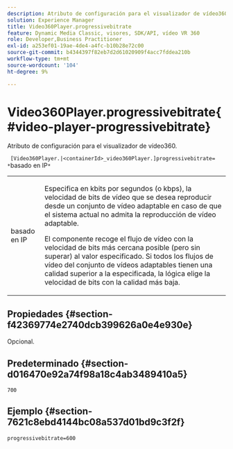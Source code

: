 ```yaml
---
description: Atributo de configuración para el visualizador de vídeo360.
solution: Experience Manager
title: Video360Player.progressivebitrate
feature: Dynamic Media Classic, visores, SDK/API, vídeo VR 360
role: Developer,Business Practitioner
exl-id: a253ef01-19ae-4de4-a4fc-b10b28e72c00
source-git-commit: b4344397f82eb7d2d61020909f4acc7fddea210b
workflow-type: tm+mt
source-wordcount: '104'
ht-degree: 9%

---
```


# Video360Player.progressivebitrate{#video-player-progressivebitrate}

Atributo de configuración para el visualizador de vídeo360.

` [Video360Player.|<containerId>_video360Player.]progressivebitrate= *`basado en IP`*`

<table id="table_C616483932C2482CA9794DDD7313FD7C"> 
 <tbody> 
  <tr> 
   <td colname="col1"> <p> <span class="codeph"> basado en IP</span> </p> </td> 
   <td colname="col2"> <p> Especifica en kbits por segundos (o kbps), la velocidad de bits de vídeo que se desea reproducir desde un conjunto de vídeo adaptable en caso de que el sistema actual no admita la reproducción de vídeo adaptable. </p> <p>El componente recoge el flujo de vídeo con la velocidad de bits más cercana posible (pero sin superar) al valor especificado. Si todos los flujos de vídeo del conjunto de vídeos adaptables tienen una calidad superior a la especificada, la lógica elige la velocidad de bits con la calidad más baja. </p> </td> 
  </tr> 
 </tbody> 
</table>

## Propiedades {#section-f42369774e2740dcb399626a0e4e930e}

Opcional.

## Predeterminado {#section-d016470e92a74f98a18c4ab3489410a5}

`700`

## Ejemplo {#section-7621c8ebd4144bc08a537d01bd9c3f2f}

```
progressivebitrate=600
```
